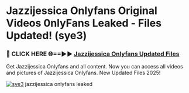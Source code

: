 # Jazzijessica Onlyfans Original Videos 0nlyFans Leaked - Files Updated! (sye3)

<h3>🔴 CLICK HERE 🌐==►► <a href="https://tinyurl.com/x26r9saj" rel="nofollow">Jazzijessica Onlyfans Updated Files</a></h3>

Get Jazzijessica Onlyfans and all content. Now you can access all videos and pictures of Jazzijessica Onlyfans. New Updated Files 2025!

[![sye3](https://i.imgur.com/LkgZPqh.gif)](https://tinyurl.com/x26r9saj)
jazzijessica onlyfans leaked